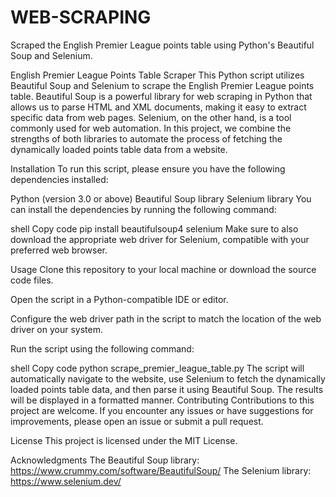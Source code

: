 # WEB-SCRAPING
Scraped the English Premier League points table using Python's Beautiful Soup and Selenium.

English Premier League Points Table Scraper
This Python script utilizes Beautiful Soup and Selenium to scrape the English Premier League points table. Beautiful Soup is a powerful library for web scraping in Python that allows us to parse HTML and XML documents, making it easy to extract specific data from web pages. Selenium, on the other hand, is a tool commonly used for web automation. In this project, we combine the strengths of both libraries to automate the process of fetching the dynamically loaded points table data from a website.

Installation
To run this script, please ensure you have the following dependencies installed:

Python (version 3.0 or above)
Beautiful Soup library
Selenium library
You can install the dependencies by running the following command:

shell
Copy code
pip install beautifulsoup4 selenium
Make sure to also download the appropriate web driver for Selenium, compatible with your preferred web browser.

Usage
Clone this repository to your local machine or download the source code files.

Open the script in a Python-compatible IDE or editor.

Configure the web driver path in the script to match the location of the web driver on your system.

Run the script using the following command:

shell
Copy code
python scrape_premier_league_table.py
The script will automatically navigate to the website, use Selenium to fetch the dynamically loaded points table data, and then parse it using Beautiful Soup. The results will be displayed in a formatted manner.
Contributing
Contributions to this project are welcome. If you encounter any issues or have suggestions for improvements, please open an issue or submit a pull request.

License
This project is licensed under the MIT License.

Acknowledgments
The Beautiful Soup library: https://www.crummy.com/software/BeautifulSoup/
The Selenium library: https://www.selenium.dev/
